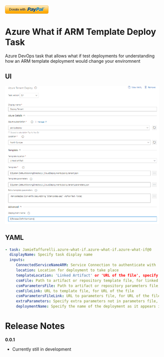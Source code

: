 [![Donate](images/donate.png)](https://paypal.me/jtaffurelli)

# Azure What if ARM Template Deploy Task
Azure DevOps task that allows what if test deployments for understanding how an ARM template deployment would change your enviromnent

## UI

![Deploy parameters](images/task-screenshot.png)

## YAML
```yaml
- task: JamieTaffurelli.azure-what-if.azure-what-if.azure-what-if@0
  displayName: Specify task display name
  inputs:
     ConnectedServiceNameARM: Service Connection to authenticate with
     location: Location for deployment to take place
     templateLocation: 'Linked Artifact' or 'URL of the file', specify to get from artifact or URL
     csmFile: Path to artifact or repository template file, for linked artifact
     csmParametersFile: Path to artifact or repository parameters file, for linked artifact
     csmFileLink: URL to template file, for URL of the file
     csmParametersFileLink: URL to parameters file, for URL of the file
     extraParameters: Specify extra parameters not in parameters file, not these are not used as overrides, use powershell syntax
     deploymentName: Specify the name of the deployment as it appears in Azure
```

# Release Notes
**0.0.1**
- Currently still in development
